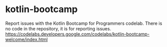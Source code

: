 # kotlin-bootcamp
Report issues with the Kotlin Bootcamp for Programmers codelab. There is no code in the repository, it is for reporting issues.
https://codelabs.developers.google.com/codelabs/kotlin-bootcamp-welcome/index.html
